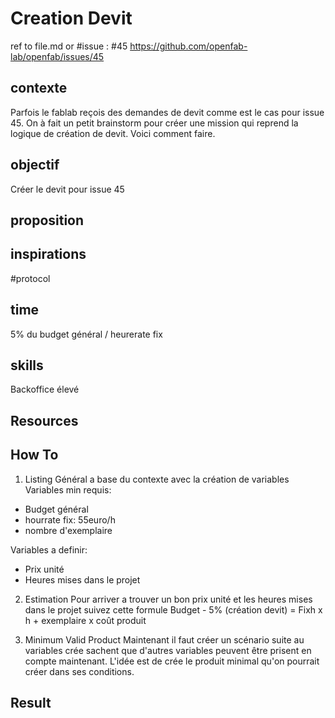 # Creation Devit 
ref to file.md or #issue : #45 https://github.com/openfab-lab/openfab/issues/45
## contexte  

Parfois le fablab reçois des demandes de devit comme est le cas pour issue 45. On à fait un petit brainstorm pour créer une mission qui reprend la logique de création de devit. Voici comment faire. 

## objectif

Créer le devit pour issue 45

## proposition
## inspirations

#protocol
## time
5% du budget général / heurerate fix

## skills
Backoffice élevé
## Resources
## How To

1. Listing Général a base du contexte avec la création de variables
Variables min requis: 
- Budget général
- hourrate fix: 55euro/h
- nombre d'exemplaire

Variables a definir:
- Prix unité
- Heures mises dans le projet

2. Estimation 
Pour arriver a trouver un bon prix unité et les heures mises dans le projet suivez cette formule
Budget - 5% (création devit) = Fixh x h + exemplaire x coût produit

3. Minimum Valid Product
Maintenant il faut créer un scénario suite au variables crée sachent que d'autres variables peuvent être prisent en compte maintenant. L'idée est de crée le produit minimal qu'on pourrait créer dans ses conditions. 

## Result
